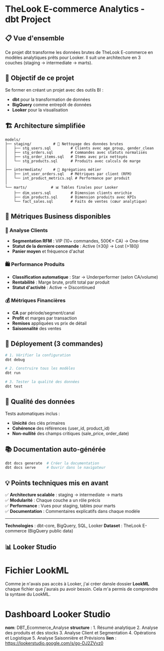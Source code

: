# TheLook E-commerce Analytics - dbt Project

## 📋 Vue d'ensemble

Ce projet dbt transforme les données brutes de TheLook E-commerce en modèles analytiques prêts pour Looker. Il suit une architecture en 3 couches (staging → intermediate → marts).

## 🎯 Objectif de ce projet

Se former en créant un projet avec des outils BI :
- **dbt** pour la transformation de données
- **BigQuery** comme entrepôt de données
- **Looker** pour la visualisation

## 🏗️ Architecture simplifiée

```
models/
├── staging/          # 🧹 Nettoyage des données brutes
│   ├── stg_users.sql         # Clients avec age_group, gender_clean
│   ├── stg_orders.sql        # Commandes avec statuts normalisés  
│   ├── stg_order_items.sql   # Items avec prix nettoyés
│   └── stg_products.sql      # Produits avec calculs de marge
│
├── intermediate/     # 🔄 Agrégations métier
│   ├── int_user_orders.sql   # Métriques par client (RFM)
│   └── int_product_metrics.sql # Performance par produit
│
└── marts/           # 📊 Tables finales pour Looker
    ├── dim_users.sql         # Dimension clients enrichie
    ├── dim_products.sql      # Dimension produits avec KPIs  
    └── fact_sales.sql        # Faits de ventes (cœur analytique)
```

## 🎯 Métriques Business disponibles

### 👥 Analyse Clients
- **Segmentation RFM** : VIP (10+ commandes, 500€+ CA) → One-time
- **Statut de la derniere commande** : Active (≤30j) → Lost (>180j)
- **Panier moyen** et fréquence d'achat

### 🛍️ Performance Produits  
- **Classification automatique** : Star → Underperformer (selon CA/volume)
- **Rentabilité** : Marge brute, profit total par produit
- **Statut d'activité** : Active → Discontinued

### 💰 Métriques Financières
- **CA** par période/segment/canal
- **Profit** et marges par transaction
- **Remises** appliquées vs prix de détail
- **Saisonnalité** des ventes

## 🚀 Déployement (3 commandes)

```bash
# 1. Vérifier la configuration
dbt debug

# 2. Construire tous les modèles  
dbt run

# 3. Tester la qualité des données
dbt test
```

## 🧪 Qualité des données

Tests automatiques inclus :
- **Unicité** des clés primaires 
- **Cohérence** des références (user_id, product_id)
- **Non-nullité** des champs critiques (sale_price, order_date)

## 📚 Documentation auto-générée

```bash
dbt docs generate  # Créer la documentation
dbt docs serve     # Ouvrir dans le navigateur
```

## 💡 Points techniques mis en avant

✅ **Architecture scalable** : staging → intermediate → marts  
✅ **Modularité** : Chaque couche a un rôle précis  
✅ **Performance** : Vues pour staging, tables pour marts  
✅ **Documentation** : Commentaires explicatifs dans chaque modèle  

---

**Technologies** : dbt-core, BigQuery, SQL, Looker
**Dataset** : TheLook E-commerce (BigQuery public data) 


## 📊 Looker Studio 

# Fichier LookML
Comme je n'avais pas accès à Looker, j'ai créer dansle dossier **LookML** chaque fichier que j'aurais pu avoir besoin.
Cela m'a permis de comprendre la syntaxe du LookML.

# Dashboard Looker Studio

**nom**: DBT_Ecommerce_Analyse
**structure** :
    1. Résumé analytique
    2. Analyse des produits et des stocks
    3. Analyse Client et Segmentation
    4. Opérations et Logistique
    5. Analyse Saisonnière et Prévisions
**lien** : https://lookerstudio.google.com/s/go-DJ2ZVvz0


